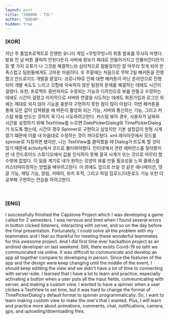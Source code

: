 ```yaml
---
layout: post
title: "200608 - TIL"
author: "DAEUN"
hidden: true
---
```


### [KOR]
지난 주 졸업프로젝트로 진행한 유니티 게임 <무빙무빙>의 최종 발표를 무사히 마쳤다. 발표 전 날 버튼 클릭이 안된다든지 서버에 정보가 제대로 안들어가지고 안불러진다든지 등 몇 가지 오류가 나 그것을 해결하느라 심리적으로 힘들었지만 잘 마무리 짓게 되어 만족스럽고 팀원들에게도 고마운 마음이다. 또 주말에는 처음으로 무박 2일 해커톤을 진행했고 안드로이드 개발을 맡았다. 코로나19로 인해 대면 해커톤이 아닌 온라인으로 진행되어 개발 속도도 느리고 깃헙에 익숙하지 않은 팀원의 문제를 해결하는 데에도 시간이 걸렸다. 또한, 프로젝트 중반까지도 수정되는 기능과 디자인으로 뷰를 만들고 수정하는 데에도 시간이 걸렸고 마지막으로 서버와 연결을 시도하는 데에도 회원가입과 로그인 외에는 제대로 되지 않아 기능을 충분히 구현하지 못한 점이 많이 아쉽다. 이번 해커톤을 통해 모든 값이 입력됐을 때 버튼이 활성화 되는 기능, 서버와 통신하는 기능, 그리고 커스텀 뷰를 만드는 것까지 꼭 다시 시도하려고한다. 커스텀 뷰의 경우, 사용자가 날짜와 시간을 설정하기 위해 TextView를 누르면 DatePickerDialog와 TimePickerDialog가 뜨도록 했는데, 시간의 경우 Spinner로 구현하고 싶었지만 기본 설정값이 원형 시계였기 떄문에 이를 내 마음대로 수정하는 것이 까다로웠다. xml 레이아웃에서 모드를 spinner로 지정하면 됐지만, 나는 TextView를 클릭했을 때 Dialog가 뜨도록 할 것이었기 때문에 activity에서 코드로 불러와야했다. 인터넷에서 관련 레퍼런스를 찾아봤지만 내 안드로이드 스튜디오에서 값을 인식하지 못해 결국 시계가 뜨는 것으로 마무리 할 수밖에 없었다. 이 일을 계기로 내가 원하는 모양의 뷰를 만들 필요성을 느껴 클래스를 커스터마이징하는 방법을 배우려고한다. 이 외에도 앞으로 쓰일 것 같은 애니메이션, 댓글 기능, 채팅 기능, 알림, 카메라, 위치 추적, 그리고 파일 업로드/다운로드 기능 또한 더 공부해 구현하는 연습을 하려고한다.
<br><br><br>
### [ENG]
I successfully finished the Capstone Project which I was developing a game called <Moving Moving> for 2 semesters. I was nervous and tired when I found several errors in button clicked listeners, interacting with server, and so on the day before the final presentation. Fortunately, I could solve all the problem with my teammates and I feel so thankful for meeting these wonderful teammates for this awesome project. And I did first time ever hackathon project as an android developer on last weekend. Still, there exists Covid-19 so taht we communicated via online. It was difficult to communicate and develop an app all together compare to developing in person. Since the features of the app and the design were keep changing until the middle of the event, I should keep editting the view and we didn't have a lot of time to connecting with server-side. I learned that I have a lot to learn and practice, especially activating a button when a user puts all the input fields, communicating with server, and making a custom view. I wanted to have a spinner when a user clickes a TextView to set time, but it was hard to change the format of TimePickerDialog's default format to spinner programmatically. So, I want to learn making custom view to make the one's that I wanted. Plus, I will learn and practice more about animations, comments, chat, notifications, camera, gps, and uploading/downloading files.
